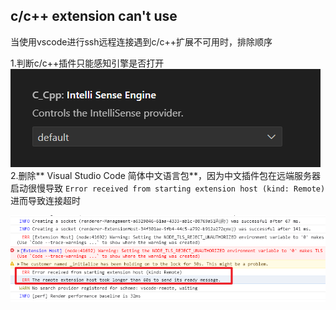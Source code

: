 ## c/c++ extension can't use

当使用vscode进行ssh远程连接遇到c/c++扩展不可用时，排除顺序  

1.判断c/c++插件只能感知引擎是否打开  
![](./1.png)
2.删除** Visual Studio Code 简体中文语言包**，因为中文插件包在远端服务器启动很慢导致
`Error received from starting extension host (kind: Remote)`进而导致连接超时  

![](./2.png)